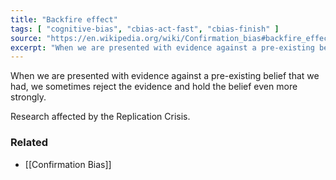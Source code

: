 ```yaml
---
title: "Backfire effect"
tags: [ "cognitive-bias", "cbias-act-fast", "cbias-finish" ]
source: "https://en.wikipedia.org/wiki/Confirmation_bias#backfire_effect"
excerpt: "When we are presented with evidence against a pre-existing belief that we had, we sometimes reject the evidence and hold the belief even more strongly."
---
```


When we are presented with evidence against a pre-existing belief that we had, we sometimes reject the evidence and hold the belief even more strongly.

Research affected by the Replication Crisis.

### Related

- [[Confirmation Bias]]